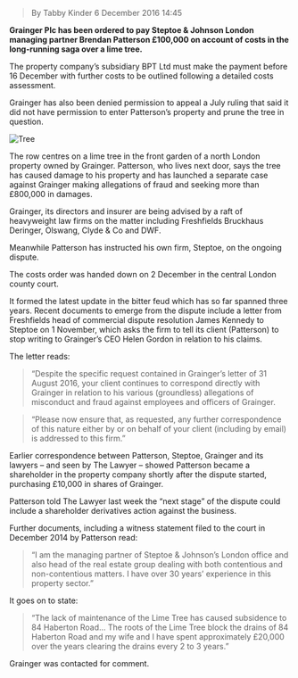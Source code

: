 > By Tabby Kinder	6 December 2016 14:45

**Grainger Plc has been ordered to pay Steptoe & Johnson London managing partner Brendan Patterson £100,000 on account of costs in the long-running saga over a lime tree.**

The property company’s subsidiary BPT Ltd must make the payment before 16 December with further costs to be outlined following a detailed costs assessment.

Grainger has also been denied permission to appeal a July ruling that said it did not have permission to enter Patterson’s property and prune the tree in question.

![Tree](https://s3-eu-central-1.amazonaws.com/centaur-wp/thelawyer/prod/content/uploads/2016/12/06144310/Screen-Shot-2016-12-06-at-14.42.48.png)

The row centres on a lime tree in the front garden of a north London property owned by Grainger. Patterson, who lives next door, says the tree has caused damage to his property and has launched a separate case against Grainger making allegations of fraud and seeking more than £800,000 in damages.

Grainger, its directors and insurer are being advised by a raft of heavyweight law firms on the matter including Freshfields Bruckhaus Deringer, Olswang, Clyde & Co and DWF.

Meanwhile Patterson has instructed his own firm, Steptoe, on the ongoing dispute.

The costs order was handed down on 2 December in the central London county court.

It formed the latest update in the bitter feud which has so far spanned three years. Recent documents to emerge from the dispute include a letter from Freshfields head of commercial dispute resolution James Kennedy to Steptoe on 1 November, which asks the firm to tell its client (Patterson) to stop writing to Grainger’s CEO Helen Gordon in relation to his claims.

The letter reads: 
> “Despite the specific request contained in Grainger’s letter of 31 August 2016, your client continues to correspond directly with Grainger in relation to his various (groundless) allegations of misconduct and fraud against employees and officers of Grainger.

> “Please now ensure that, as requested, any further correspondence of this nature either by or on behalf of your client (including by email) is addressed to this firm.”

Earlier correspondence between Patterson, Steptoe, Grainger and its lawyers – and seen by The Lawyer – showed Patterson became a shareholder in the property company shortly after the dispute started, purchasing £10,000 in shares of Grainger.

Patterson told The Lawyer last week the “next stage” of the dispute could include a shareholder derivatives action against the business.

Further documents, including a witness statement filed to the court in December 2014 by Patterson read: 
> “I am the managing partner of Steptoe & Johnson’s London office and also head of the real estate group dealing with both contentious and non-contentious matters. I have over 30 years’ experience in this property sector.”

It goes on to state: 
> “The lack of maintenance of the Lime Tree has caused subsidence to 84 Haberton Road… The roots of the Lime Tree block the drains of 84 Haberton Road and my wife and I have spent approximately £20,000 over the years clearing the drains every 2 to 3 years.”

Grainger was contacted for comment. 
